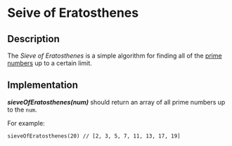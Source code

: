 # Seive of Eratosthenes

## Description

The _Sieve of Eratosthenes_ is a simple algorithm for finding all of the [prime numbers](https://en.wikipedia.org/wiki/Prime_number) up to a certain limit.  

## Implementation

**_sieveOfEratosthenes(num)_** should return an array of all prime numbers up to the ```num```.

For example:

```
sieveOfEratosthenes(20) // [2, 3, 5, 7, 11, 13, 17, 19]
```
